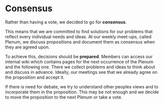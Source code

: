 # Consensus

Rather than having a vote, we decided to go for **consensus**.

This means that we are committed to find solutions for our problems that reflect every individual needs and ideas. At our weekly meet-ups, called Plenum, we discuss propositions and document them as consensus when they are agreed upon.

To achieve this, decisions should be **prepared**. Members can access our internal wiki which contains pages for the next occurrence of the Plenum and the following one. There we collect problems and ideas to think about and discuss in advance. Ideally, our meetings see that we already agree on the proposition and accept it.

If there is need for debate, we try to understand other peoples views and to incorporate them in the proposition. This may be not enough and we decide to move the proposition to the next Plenum or take a vote.